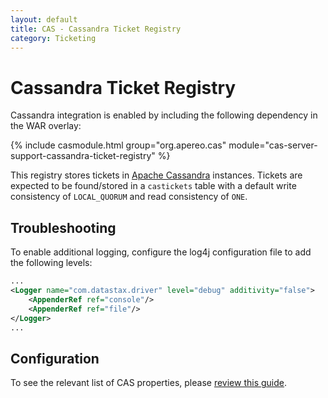 ```yaml
---
layout: default
title: CAS - Cassandra Ticket Registry
category: Ticketing
---
```


# Cassandra Ticket Registry

Cassandra integration is enabled by including the following dependency in the WAR overlay:

{% include casmodule.html group="org.apereo.cas" module="cas-server-support-cassandra-ticket-registry" %}

This registry stores tickets in [Apache Cassandra](http://cassandra.apache.org/) instances. Tickets are expected to be found/stored in a `castickets` table
with a default write consistency of `LOCAL_QUORUM` and read consistency of `ONE`.

## Troubleshooting

To enable additional logging, configure the log4j configuration file to add the following levels:

```xml
...
<Logger name="com.datastax.driver" level="debug" additivity="false">
    <AppenderRef ref="console"/>
    <AppenderRef ref="file"/>
</Logger>
...
```

## Configuration

To see the relevant list of CAS properties, please [review this guide](../configuration/Configuration-Properties.html#cassandra-ticket-registry).
